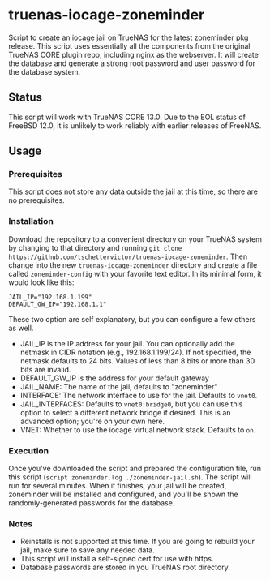 # truenas-iocage-zoneminder
Script to create an iocage jail on TrueNAS for the latest zoneminder pkg release. This script uses essentially all the components from the original TrueNAS CORE plugin repo, including nginx as the webserver. It will create the database and generate a strong root password and user password for the database system. 

## Status
This script will work with TrueNAS CORE 13.0.  Due to the EOL status of FreeBSD 12.0, it is unlikely to work reliably with earlier releases of FreeNAS.

## Usage

### Prerequisites
This script does not store any data outside the jail at this time, so there are no prerequisites.

### Installation
Download the repository to a convenient directory on your TrueNAS system by changing to that directory and running `git clone https://github.com/tschettervictor/truenas-iocage-zoneminder`.  Then change into the new `truenas-iocage-zoneminder` directory and create a file called `zoneminder-config` with your favorite text editor.  In its minimal form, it would look like this:
```
JAIL_IP="192.168.1.199"
DEFAULT_GW_IP="192.168.1.1"
```
These two option are self explanatory, but you can configure a few others as well.

* JAIL_IP is the IP address for your jail.  You can optionally add the netmask in CIDR notation (e.g., 192.168.1.199/24).  If not specified, the netmask defaults to 24 bits.  Values of less than 8 bits or more than 30 bits are invalid.
* DEFAULT_GW_IP is the address for your default gateway
* JAIL_NAME: The name of the jail, defaults to "zoneminder"
* INTERFACE: The network interface to use for the jail.  Defaults to `vnet0`.
* JAIL_INTERFACES: Defaults to `vnet0:bridge0`, but you can use this option to select a different network bridge if desired.  This is an advanced option; you're on your own here.
* VNET: Whether to use the iocage virtual network stack.  Defaults to `on`.

### Execution
Once you've downloaded the script and prepared the configuration file, run this script (`script zoneminder.log ./zoneminder-jail.sh`).  The script will run for several minutes.  When it finishes, your jail will be created, zoneminder will be installed and configured, and you'll be shown the randomly-generated passwords for the database.

### Notes
- Reinstalls is not supported at this time. If you are going to rebuild your jail, make sure to save any needed data.
- This script will install a self-signed cert for use with https.
- Database passwords are stored in you TrueNAS root directory.
